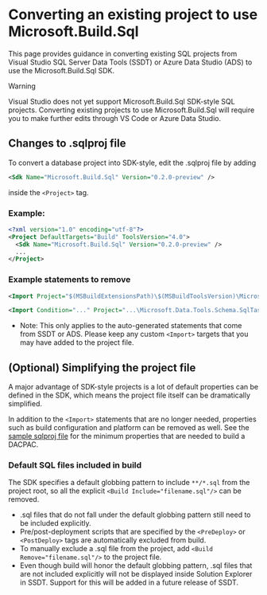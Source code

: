 # Converting an existing project to use Microsoft.Build.Sql

This page provides guidance in converting existing SQL projects from Visual Studio SQL Server Data Tools (SSDT) or Azure Data Studio (ADS) to use the Microsoft.Build.Sql SDK.

> [!WARNING]
> Visual Studio does not yet support Microsoft.Build.Sql SDK-style SQL projects. Converting existing projects to use Microsoft.Build.Sql will require you to make further edits through VS Code or Azure Data Studio.


## Changes to .sqlproj file
To convert a database project into SDK-style, edit the .sqlproj file by adding
```xml
<Sdk Name="Microsoft.Build.Sql" Version="0.2.0-preview" />
``` 
inside the `<Project>` tag.

### Example:
```xml
<?xml version="1.0" encoding="utf-8"?>
<Project DefaultTargets="Build" ToolsVersion="4.0">
  <Sdk Name="Microsoft.Build.Sql" Version="0.2.0-preview" />
  ...
</Project>
```

### Example statements to remove
```xml
<Import Project="$(MSBuildExtensionsPath)\$(MSBuildToolsVersion)\Microsoft.Common.props" Condition="Exists('$(MSBuildExtensionsPath)\$(MSBuildToolsVersion)\Microsoft.Common.props')" />
```
```xml
<Import Condition="..." Project="...\Microsoft.Data.Tools.Schema.SqlTasks.targets"/>
```

* Note: This only applies to the auto-generated statements that come from SSDT or ADS. Please keep any custom `<Import>` targets that you may have added to the project file.

## (Optional) Simplifying the project file
A major advantage of SDK-style projects is a lot of default properties can be defined in the SDK, which means the project file itself can be dramatically simplified.

In addition to the `<Import>` statements that are no longer needed, properties such as build configuration and platform can be removed as well. See the [sample sqlproj file](../../../samples/SdkStyleDatabaseProject/sample.sqlproj) for the minimum properties that are needed to build a DACPAC.

### Default SQL files included in build
The SDK specifies a default globbing pattern to include `**/*.sql` from the project root, so all the explicit `<Build Include="filename.sql"/>` can be removed.
* .sql files that do not fall under the default globbing pattern still need to be included explicitly.
* Pre/post-deployment scripts that are specified by the `<PreDeploy>` or `<PostDeploy>` tags are automatically excluded from build.
* To manually exclude a .sql file from the project, add `<Build Remove="filename.sql"/>` to the project file.
* Even though build will honor the default globbing pattern, .sql files that are not included explicitly will not be displayed inside Solution Explorer in SSDT. Support for this will be added in a future release of SSDT.
